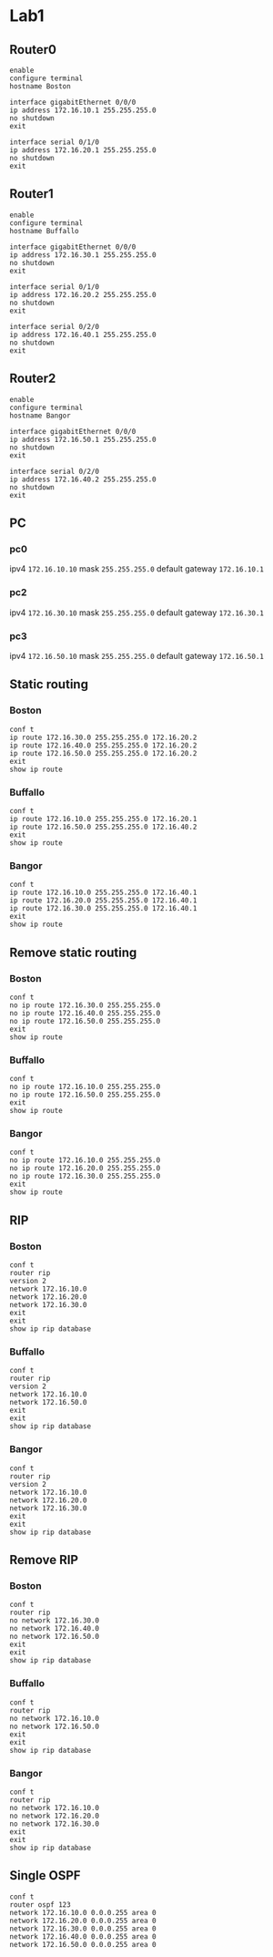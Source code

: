 # Lab1

## Router0
```
enable
configure terminal
hostname Boston

interface gigabitEthernet 0/0/0
ip address 172.16.10.1 255.255.255.0
no shutdown
exit

interface serial 0/1/0 
ip address 172.16.20.1 255.255.255.0
no shutdown
exit
```
## Router1
```
enable 
configure terminal 
hostname Buffallo

interface gigabitEthernet 0/0/0
ip address 172.16.30.1 255.255.255.0
no shutdown
exit

interface serial 0/1/0
ip address 172.16.20.2 255.255.255.0
no shutdown
exit 

interface serial 0/2/0
ip address 172.16.40.1 255.255.255.0
no shutdown
exit
```
## Router2
```
enable 
configure terminal 
hostname Bangor

interface gigabitEthernet 0/0/0
ip address 172.16.50.1 255.255.255.0
no shutdown
exit

interface serial 0/2/0
ip address 172.16.40.2 255.255.255.0
no shutdown
exit 
```
## PC
### pc0
ipv4 `172.16.10.10`
mask `255.255.255.0`
default gateway `172.16.10.1`

### pc2
ipv4 `172.16.30.10`
mask `255.255.255.0`
default gateway `172.16.30.1`

### pc3
ipv4 `172.16.50.10`
mask `255.255.255.0`
default gateway `172.16.50.1`

## Static routing
### Boston
```
conf t
ip route 172.16.30.0 255.255.255.0 172.16.20.2
ip route 172.16.40.0 255.255.255.0 172.16.20.2
ip route 172.16.50.0 255.255.255.0 172.16.20.2
exit
show ip route
```
### Buffallo
```
conf t
ip route 172.16.10.0 255.255.255.0 172.16.20.1
ip route 172.16.50.0 255.255.255.0 172.16.40.2
exit
show ip route
```
### Bangor
```
conf t
ip route 172.16.10.0 255.255.255.0 172.16.40.1
ip route 172.16.20.0 255.255.255.0 172.16.40.1
ip route 172.16.30.0 255.255.255.0 172.16.40.1
exit
show ip route
```
## Remove static routing
### Boston
```
conf t
no ip route 172.16.30.0 255.255.255.0
no ip route 172.16.40.0 255.255.255.0
no ip route 172.16.50.0 255.255.255.0
exit
show ip route
```
### Buffallo
```
conf t
no ip route 172.16.10.0 255.255.255.0
no ip route 172.16.50.0 255.255.255.0
exit
show ip route
```
### Bangor
```
conf t
no ip route 172.16.10.0 255.255.255.0
no ip route 172.16.20.0 255.255.255.0
no ip route 172.16.30.0 255.255.255.0
exit
show ip route
```
## RIP
### Boston
```
conf t
router rip
version 2 
network 172.16.10.0
network 172.16.20.0
network 172.16.30.0
exit
exit
show ip rip database
```
### Buffallo
```
conf t
router rip
version 2 
network 172.16.10.0
network 172.16.50.0
exit
exit
show ip rip database
```
### Bangor
```
conf t
router rip
version 2 
network 172.16.10.0
network 172.16.20.0
network 172.16.30.0
exit
exit
show ip rip database
```
## Remove RIP
### Boston
```
conf t
router rip
no network 172.16.30.0
no network 172.16.40.0
no network 172.16.50.0
exit
exit
show ip rip database
```
### Buffallo
```
conf t
router rip
no network 172.16.10.0
no network 172.16.50.0
exit
exit
show ip rip database
```
### Bangor
```
conf t
router rip
no network 172.16.10.0
no network 172.16.20.0
no network 172.16.30.0
exit
exit
show ip rip database
```
## Single OSPF
```
conf t
router ospf 123
network 172.16.10.0 0.0.0.255 area 0
network 172.16.20.0 0.0.0.255 area 0
network 172.16.30.0 0.0.0.255 area 0
network 172.16.40.0 0.0.0.255 area 0
network 172.16.50.0 0.0.0.255 area 0
```